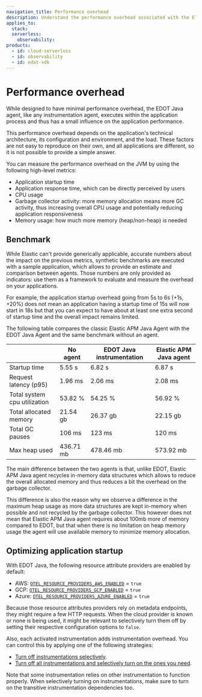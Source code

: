 ```yaml
---
navigation_title: Performance overhead
description: Understand the performance overhead associated with the Elastic Distribution of OpenTelemetry (EDOT) Java Agent compared to the classic Elastic APM agent and no agent.
applies_to:
  stack:
  serverless:
    observability:
products:
  - id: cloud-serverless
  - id: observability
  - id: edot-sdk
---
```


# Performance overhead

While designed to have minimal performance overhead, the EDOT Java agent, like any instrumentation agent, executes within the application process and thus has a small influence on the application performance. 

This performance overhead depends on the application's technical architecture, its configuration and environment, and the load. These factors are not easy to reproduce on their own, and all applications are different, so it is not possible to provide a simple answer.

You can measure the performance overhead on the JVM by using the following high-level metrics:

- Application startup time
- Application response time, which can be directly perceived by users
- CPU usage
- Garbage collector activity: more memory allocation means more GC activity, thus increasing overall CPU usage and potentially reducing application responsiveness
- Memory usage: how much more memory (heap/non-heap) is needed

## Benchmark

While Elastic can't provide generically applicable, accurate numbers about the impact on the previous metrics, synthetic benchmarks are executed with a sample application, which allows to provide an estimate and comparison between agents. Those numbers are only provided as indicators: use them as a framework to evaluate and measure the overhead on your applications.

For example, the application startup overhead going from 5s to 6s (+1s, +20%) does not mean an application having a startup time of 15s will now start in 18s but that you can expect to have about at least one extra second of startup time and the overall impact remains limited.

The following table compares the classic Elastic APM Java Agent with the EDOT Java Agent and the same benchmark without an agent.

|                              | No agent  | EDOT Java instrumentation | Elastic APM Java agent |
|------------------------------|-----------|---------------------------|------------------------|
| Startup time                 | 5.55 s    | 6.82 s                    | 6.87 s                 |
| Request latency (p95)        | 1.96 ms   | 2.06 ms                   | 2.08 ms                |
| Total system cpu utilization | 53.82 %   | 54.25 %                   | 56.92 %                |
| Total allocated memory       | 21.54 gb  | 26.37 gb                  | 22.15 gb               |
| Total GC pauses              | 106 ms    | 123 ms                    | 120 ms                 |
| Max heap used                | 436.71 mb | 478.46 mb                 | 573.92 mb              |

The main difference between the two agents is that, unlike EDOT, Elastic APM Java agent recycles in-memory data structures which allows to reduce the overall allocated memory and thus reduces a bit the overhead on the garbage collector.

This difference is also the reason why we observe a difference in the maximum heap usage as more data structures are kept in-memory when possible and not recycled by the garbage collector. This however does not mean that Elastic APM Java agent requires about 100mb more of memory compared to EDOT, but that when there is no limitation on heap memory usage the agent will use available memory to minimize memory allocation.

## Optimizing application startup

With EDOT Java, the following resource attribute providers are enabled by default:

- AWS: [`OTEL_RESOURCE_PROVIDERS_AWS_ENABLED`](/reference/edot-sdks/java/configuration.md#configuration-options) = `true`
- GCP: [`OTEL_RESOURCE_PROVIDERS_GCP_ENABLED`](/reference/edot-sdks/java/configuration.md#configuration-options) = `true`
- Azure: [`OTEL_RESOURCE_PROVIDERS_AZURE_ENABLED`](/reference/edot-sdks/java/configuration.md#configuration-options) = `true`

Because those resource attributes providers rely on metadata endpoints, they might require a few HTTP requests. When the cloud provider is known or none is being used, it might be relevant to selectively turn them off by setting their respective configuration options to `false`.

Also, each activated instrumentation adds instrumentation overhead. You can control this by applying one of the following strategies:

- [Turn off instrumentations selectively](https://opentelemetry.io/docs/zero-code/java/agent/disable/#suppressing-specific-agent-instrumentation).
- [Turn off all instrumentations and selectively turn on the ones you need](https://opentelemetry.io/docs/zero-code/java/agent/disable/#enable-only-specific-instrumentation).

Note that some instrumentation relies on other instrumentation to function properly. When selectively turning on instrumentations, make sure to turn on the transitive instrumentation dependencies too.
